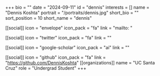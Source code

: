 +++
bio = "" 
date = "2024-09-11" 
id = "dennis" 
interests = [] 
name = "Dennis Koshta" 
portrait = "/portraits/dennis.jpg" 
short_bio = "" 
sort_position = 10
 short_name = "dennis" 

[[social]] 
    icon = "envelope" 
    icon_pack = "fa" 
    link = "mailto: "

 [[social]] 
    icon = "twitter" 
    icon_pack = "fa" 
    link = "" 

[[social]] 
    icon = "google-scholar" 
    icon_pack = "ai" 
    link = "" 

[[social]] 
    icon = "github" 
    icon_pack = "fa" 
    link = "https://github.com/DennisKoshta" 
[[organizations]] 
     name = "UC Santa Cruz" 
      role = "Undergrad Student" 
+++